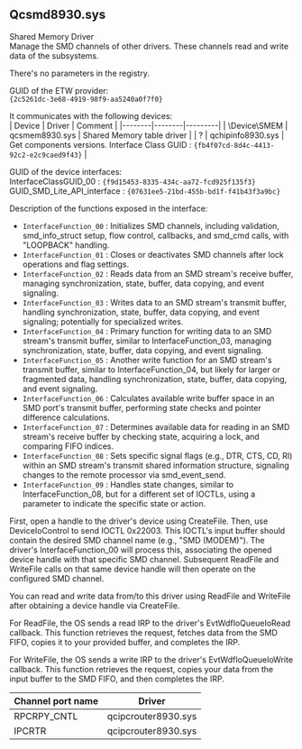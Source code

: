 ## Qcsmd8930.sys

Shared Memory Driver  
Manage the SMD channels of other drivers. These channels read and write data of the subsystems.  

There's no parameters in the registry.  

GUID of the ETW provider:  
`{2c5261dc-3e68-4919-98f9-aa5240a0f7f0}`

It communicates with the following devices:  
| Device | Driver | Comment |
|--------|--------|---------|
| \Device\SMEM | qcsmem8930.sys | Shared Memory table driver |
| ? | qchipinfo8930.sys | Get components versions. Interface Class GUID : `{fb4f07cd-8d4c-4413-92c2-e2c9caed9f43}` |

GUID of the device interfaces:  
InterfaceClassGUID_00       : `{f9d15453-8335-434c-aa72-fcd925f135f3}`  
GUID_SMD_Lite_API_interface : `{07631ee5-21bd-455b-bd1f-f41b43f3a9bc}`   

Description of the functions exposed in the interface:
   * `InterfaceFunction_00` : Initializes SMD channels, including validation, smd_info_struct setup, flow control, callbacks, and smd_cmd calls, with "LOOPBACK" handling.
   * `InterfaceFunction_01` : Closes or deactivates SMD channels after lock operations and flag settings.
   * `InterfaceFunction_02` : Reads data from an SMD stream's receive buffer, managing synchronization, state, buffer, data copying, and event signaling.
   * `InterfaceFunction_03` : Writes data to an SMD stream's transmit buffer, handling synchronization, state, buffer, data copying, and event signaling; potentially for specialized writes.
   * `InterfaceFunction_04` : Primary function for writing data to an SMD stream's transmit buffer, similar to InterfaceFunction_03, managing synchronization, state, buffer, data copying, and event signaling.
   * `InterfaceFunction_05` : Another write function for an SMD stream's transmit buffer, similar to InterfaceFunction_04, but likely for larger or fragmented data, handling synchronization, state, buffer, data copying, and event signaling.
   * `InterfaceFunction_06` : Calculates available write buffer space in an SMD port's transmit buffer, performing state checks and pointer difference calculations.
   * `InterfaceFunction_07` : Determines available data for reading in an SMD stream's receive buffer by checking state, acquiring a lock, and comparing FIFO indices.
   * `InterfaceFunction_08` : Sets specific signal flags (e.g., DTR, CTS, CD, RI) within an SMD stream's transmit shared information structure, signaling changes to the remote processor via smd_event_send.
   * `InterfaceFunction_09` : Handles state changes, similar to InterfaceFunction_08, but for a different set of IOCTLs, using a parameter to indicate the specific state or action.

First, open a handle to the driver's device using CreateFile. Then, use DeviceIoControl to send IOCTL 0x22003. This IOCTL's input buffer should contain the desired SMD channel name (e.g., "SMD (MODEM)"). The driver's InterfaceFunction_00 will process this, associating the opened device handle with that specific SMD channel. Subsequent ReadFile and WriteFile calls on that same device handle will then operate on the configured SMD channel.  

You can read and write data from/to this driver using ReadFile and WriteFile after obtaining a device handle via CreateFile.  

For ReadFile, the OS sends a read IRP to the driver's EvtWdfIoQueueIoRead callback. This function retrieves the request, fetches data from the SMD FIFO, copies it to your provided buffer, and completes the IRP.  

For WriteFile, the OS sends a write IRP to the driver's EvtWdfIoQueueIoWrite callback. This function retrieves the request, copies your data from the input buffer to the SMD FIFO, and then completes the IRP.  

| Channel port name | Driver |
|-------------------|--------|
| RPCRPY_CNTL | qcipcrouter8930.sys |
| IPCRTR | qcipcrouter8930.sys |

